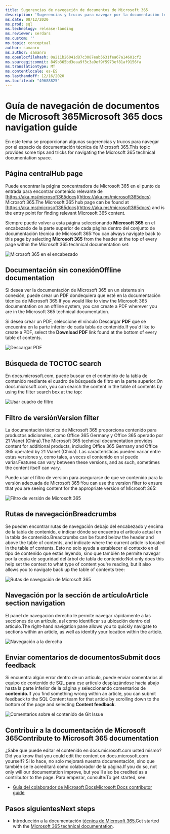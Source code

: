 ```yaml
---
title: Sugerencias de navegación de documentos de Microsoft 365
description: 'Sugerencias y trucos para navegar por la documentación técnica de Microsoft 365: explica aspectos como la página central, la tabla de contenido, el encabezado, así como cómo usar las rutas de navegación y cómo usar el filtro de versión.'
ms.date: 08/12/2020
ms.prod: sql
ms.technology: release-landing
ms.reviewer: serdars
ms.custom: ''
ms.topic: conceptual
author: samanro
ms.author: samanro
ms.openlocfilehash: 0a211b26041d87c3087eab5631fea67a14601cf2
ms.sourcegitcommit: 849b365bd3eaa9f3c3a9ef9f5973ef81af9156fa
ms.translationtype: MT
ms.contentlocale: es-ES
ms.lasthandoff: 12/16/2020
ms.locfileid: "49688825"
---
```

# <a name="microsoft-365-docs-navigation-guide"></a><span data-ttu-id="f7a07-103">Guía de navegación de documentos de Microsoft 365</span><span class="sxs-lookup"><span data-stu-id="f7a07-103">Microsoft 365 docs navigation guide</span></span>

<span data-ttu-id="f7a07-104">En este tema se proporcionan algunas sugerencias y trucos para navegar por el espacio de documentación técnica de Microsoft 365.</span><span class="sxs-lookup"><span data-stu-id="f7a07-104">This topic provides some tips and tricks for navigating the Microsoft 365 technical documentation space.</span></span>  

## <a name="hub-page"></a><span data-ttu-id="f7a07-105">Página central</span><span class="sxs-lookup"><span data-stu-id="f7a07-105">Hub page</span></span>

<span data-ttu-id="f7a07-106">Puede encontrar la página concentradora de Microsoft 365 en el punto de entrada para encontrar contenido relevante de [https://aka.ms/microsoft365docs](https://aka.ms/microsoft365docs) Microsoft 365.</span><span class="sxs-lookup"><span data-stu-id="f7a07-106">The Microsoft 365 hub page can be found at [https://aka.ms/microsoft365docs](https://aka.ms/microsoft365docs) and is the entry point for finding relevant Microsoft 365 content.</span></span>

<span data-ttu-id="f7a07-107">Siempre puede volver a esta página seleccionando **Microsoft 365** en el encabezado de la parte superior de cada página dentro del conjunto de documentación técnica de Microsoft 365:</span><span class="sxs-lookup"><span data-stu-id="f7a07-107">You can always navigate back to this page by selecting **Microsoft 365** from the header at the top of every page within the Microsoft 365 technical documentation set:</span></span>

![Microsoft 365 en el encabezado](media/m365-header-cursor.png)

## <a name="offline-documentation"></a><span data-ttu-id="f7a07-109">Documentación sin conexión</span><span class="sxs-lookup"><span data-stu-id="f7a07-109">Offline documentation</span></span>

<span data-ttu-id="f7a07-110">Si desea ver la documentación de Microsoft 365 en un sistema sin conexión, puede crear un PDF dondequiera que esté en la documentación técnica de Microsoft 365.</span><span class="sxs-lookup"><span data-stu-id="f7a07-110">If you would like to view the Microsoft 365 documentation on an offline system, you can create a PDF wherever you are in the Microsoft 365 technical documentation.</span></span>

<span data-ttu-id="f7a07-111">Si desea crear un PDF, seleccione el vínculo Descargar **PDF** que se encuentra en la parte inferior de cada tabla de contenido.</span><span class="sxs-lookup"><span data-stu-id="f7a07-111">If you'd like to create a PDF, select the **Download PDF** link found at the bottom of every table of contents.</span></span>

![Descargar PDF](media/m365-download-pdf-cursor.png)

## <a name="toc-search"></a><span data-ttu-id="f7a07-113">Búsqueda de TOC</span><span class="sxs-lookup"><span data-stu-id="f7a07-113">TOC search</span></span> 
<span data-ttu-id="f7a07-114">En docs.microsoft.com, puede buscar en el contenido de la tabla de contenido mediante el cuadro de búsqueda de filtro en la parte superior:</span><span class="sxs-lookup"><span data-stu-id="f7a07-114">On docs.microsoft.com, you can search the content in the table of contents by using the filter search box at the top:</span></span>

![Usar cuadro de filtro](media/m365-filter-by-title.png)

## <a name="version-filter"></a><span data-ttu-id="f7a07-116">Filtro de versión</span><span class="sxs-lookup"><span data-stu-id="f7a07-116">Version filter</span></span>
<span data-ttu-id="f7a07-117">La documentación técnica de Microsoft 365 proporciona contenido para productos adicionales, como Office 365 Germany y Office 365 operado por 21 Vianet (China).</span><span class="sxs-lookup"><span data-stu-id="f7a07-117">The Microsoft 365 technical documentation provides content for additional products, including Office 365 Germany and Office 365 operated by 21 Vianet (China).</span></span> <span data-ttu-id="f7a07-118">Las características pueden variar entre estas versiones y, como tales, a veces el contenido en sí puede variar.</span><span class="sxs-lookup"><span data-stu-id="f7a07-118">Features can vary between these versions, and as such, sometimes the content itself can vary.</span></span>

<span data-ttu-id="f7a07-119">Puede usar el filtro de versión para asegurarse de que ve contenido para la versión adecuada de Microsoft 365:</span><span class="sxs-lookup"><span data-stu-id="f7a07-119">You can use the version filter to ensure that you are seeing content for the appropriate version of Microsoft 365:</span></span>

![Filtro de versión de Microsoft 365](media/m365-version-filter.png)

## <a name="breadcrumbs"></a><span data-ttu-id="f7a07-121">Rutas de navegación</span><span class="sxs-lookup"><span data-stu-id="f7a07-121">Breadcrumbs</span></span>

<span data-ttu-id="f7a07-122">Se pueden encontrar rutas de navegación debajo del encabezado y encima de la tabla de contenido, e indicar dónde se encuentra el artículo actual en la tabla de contenido.</span><span class="sxs-lookup"><span data-stu-id="f7a07-122">Breadcrumbs can be found below the header and above the table of contents, and indicate where the current article is located in the table of contents.</span></span>  <span data-ttu-id="f7a07-123">Esto no solo ayuda a establecer el contexto en el tipo de contenido que estás leyendo, sino que también te permite navegar por la copia de seguridad del árbol de tabla de contenido:</span><span class="sxs-lookup"><span data-stu-id="f7a07-123">Not only does this help set the context to what type of content you're reading, but it also allows you to navigate back up the table of contents tree:</span></span>

![Rutas de navegación de Microsoft 365](media/m365-breadcrumb.png)

## <a name="article-section-navigation"></a><span data-ttu-id="f7a07-125">Navegación por la sección de artículo</span><span class="sxs-lookup"><span data-stu-id="f7a07-125">Article section navigation</span></span>

<span data-ttu-id="f7a07-126">El panel de navegación derecho le permite navegar rápidamente a las secciones de un artículo, así como identificar su ubicación dentro del artículo.</span><span class="sxs-lookup"><span data-stu-id="f7a07-126">The right-hand navigation pane allows you to quickly navigate to sections within an article, as well as identify your location within the article.</span></span>  

![Navegación a la derecha](media/m365-article-sections.png)

## <a name="submit-docs-feedback"></a><span data-ttu-id="f7a07-128">Enviar comentarios de documentos</span><span class="sxs-lookup"><span data-stu-id="f7a07-128">Submit docs feedback</span></span>

<span data-ttu-id="f7a07-129">Si encuentra algún error dentro de un artículo, puede enviar comentarios al equipo de contenido de SQL para ese artículo desplazándose hacia abajo hasta la parte inferior de la página y seleccionando comentarios de **contenido.**</span><span class="sxs-lookup"><span data-stu-id="f7a07-129">If you find something wrong within an article, you can submit feedback to the SQL Content team for that article by scrolling down to the bottom of the page and selecting **Content feedback**.</span></span>

![Comentarios sobre el contenido de Git Issue](media/m365-article-feedback.png)

## <a name="contribute-to-microsoft-365-documentation"></a><span data-ttu-id="f7a07-131">Contribuir a la documentación de Microsoft 365</span><span class="sxs-lookup"><span data-stu-id="f7a07-131">Contribute to Microsoft 365 documentation</span></span>

<span data-ttu-id="f7a07-132">¿Sabe que puede editar el contenido en docs.microsoft.com usted mismo?</span><span class="sxs-lookup"><span data-stu-id="f7a07-132">Did you know that you could edit the content on docs.microsoft.com yourself?</span></span> <span data-ttu-id="f7a07-133">Si lo hace, no solo mejorará nuestra documentación, sino que también se le acreditará como colaborador de la página.</span><span class="sxs-lookup"><span data-stu-id="f7a07-133">If you do so, not only will our documentation improve, but you'll also be credited as a contributor to the page.</span></span> <span data-ttu-id="f7a07-134">Para empezar, consulte:</span><span class="sxs-lookup"><span data-stu-id="f7a07-134">To get started, see:</span></span>

- [<span data-ttu-id="f7a07-135">Guía del colaborador de Microsoft Docs</span><span class="sxs-lookup"><span data-stu-id="f7a07-135">Microsoft Docs contributor guide</span></span>](https://docs.microsoft.com/contribute/)

## <a name="next-steps"></a><span data-ttu-id="f7a07-136">Pasos siguientes</span><span class="sxs-lookup"><span data-stu-id="f7a07-136">Next steps</span></span>

- <span data-ttu-id="f7a07-137">Introducción a la documentación [técnica de Microsoft 365.](index.yml)</span><span class="sxs-lookup"><span data-stu-id="f7a07-137">Get started with the [Microsoft 365 technical documentation](index.yml).</span></span>
